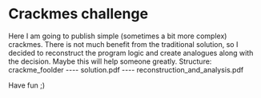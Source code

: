 # Сrackmes challenge
Here I am going to publish simple (sometimes a bit more complex) crackmes. There is not much benefit from the traditional solution, so I decided to reconstruct the program logic and create analogues along with the decision. Maybe this will help someone greatly.
Structure: 
crackme_foolder
 ---- solution.pdf
 ---- reconstruction_and_analysis.pdf
 
 Have fun ;)
